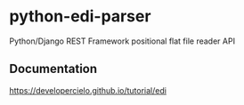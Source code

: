 # python-edi-parser
Python/Django REST Framework positional flat file reader API

## Documentation

https://developercielo.github.io/tutorial/edi
